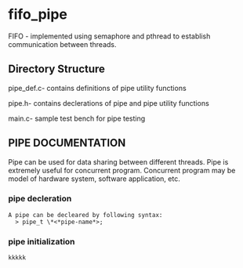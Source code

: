 # fifo_pipe
FIFO - implemented using semaphore and pthread to establish communication between threads.

## Directory Structure
pipe_def.c-
  contains definitions of pipe utility functions

pipe.h-
  contains declerations of pipe and pipe utility functions
  
main.c-
  sample test bench for pipe testing
  
## PIPE DOCUMENTATION
Pipe can be used for data sharing between different threads. Pipe is extremely useful for concurrent program. Concurrent program may be model of hardware system, software application, etc.

  ### pipe decleration
    A pipe can be decleared by following syntax:
      > pipe_t \*<*pipe-name*>;
      
  ### pipe initialization
    kkkkk
